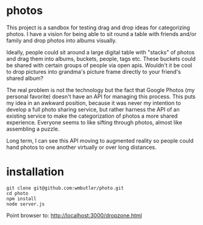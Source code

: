 # photos

This project is a sandbox for testing drag and drop ideas for categorizing photos. I have a vision for being able to sit round a table with friends and/or family and drop photos into albums visually.

Ideally, people could sit around a large digital table with "stacks" of photos and drag them into albums, buckets, people, tags etc. These buckets could be shared with certain groups of people via open apis. Wouldn't it be cool to drop pictures into grandma's picture frame directly to your friend's shared album?

The real problem is not the technology but the fact that Google Photos (my personal favorite) doesn't have an API for managing this process. This puts my idea in an awkward position, because it was never my intention to develop a full photo sharing service, but rather harness the API of an existing service to make the categorization of photos a more shared experience. Everyone seems to like sifting through photos, almost like assembling a puzzle.

Long term, I can see this API moving to augmented reality so people could hand photos to one another virtually or over long distances.

# installation

```
git clone git@github.com:wmbutler/photo.git
cd photo
npm install
node server.js
```

Point browser to: <a href="http://localhost:3000/dropzones.html">http://localhost:3000/dropzone.html</a>
